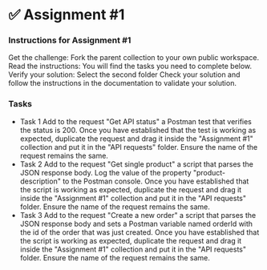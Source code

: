 # ✅ Assignment #1

### Instructions for Assignment #1
Get the challenge: Fork the parent collection to your own public workspace. Read the instructions: You will find the tasks you need to complete below. Verify your solution: Select the second folder Check your solution and follow the instructions in the documentation to validate your solution.

### Tasks
* Task 1
Add to the request "Get API status" a Postman test that verifies the status is 200. Once you have established that the test is working as expected, duplicate the request and drag it inside the "Assignment #1" collection and put it in the "API requests" folder. Ensure the name of the request remains the same.
* Task 2
Add to the request "Get single product" a script that parses the JSON response body. Log the value of the property "product-description" to the Postman console. Once you have established that the script is working as expected, duplicate the request and drag it inside the "Assignment #1" collection and put it in the "API requests" folder. Ensure the name of the request remains the same.
* Task 3
Add to the request "Create a new order" a script that parses the JSON response body and sets a Postman variable named orderId with the id of the order that was just created. Once you have established that the script is working as expected, duplicate the request and drag it inside the "Assignment #1" collection and put it in the "API requests" folder. Ensure the name of the request remains the same.